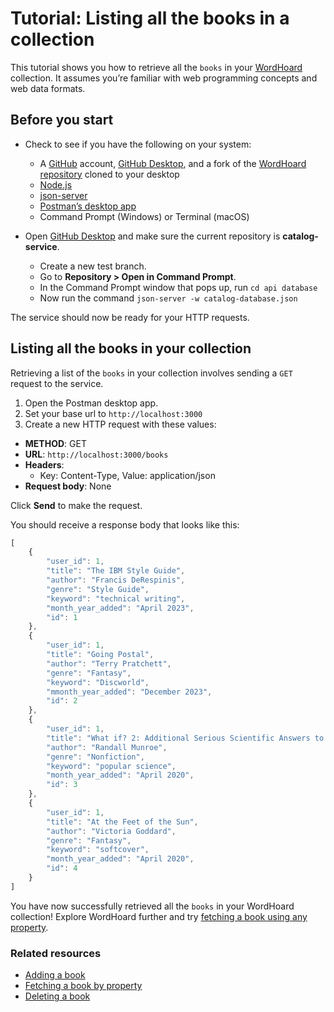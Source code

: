 
# Tutorial: Listing all the books in a collection

This tutorial shows you how to retrieve all the `books` in your [WordHoard](/../../overview.md) collection. It assumes you’re familiar with web programming concepts and web data formats.

## Before you start

* Check to see if you have the following on your system:
  * A [GitHub](https://github.com/) account, [GitHub Desktop](https://desktop.github.com/), and a fork of the [WordHoard repository](https://github.com/cherylkc/catalog-service.git) cloned to your desktop
  * [Node.js](https://nodejs.org/en/download/package-manager)
  * [json-server](https://www.npmjs.com/package/json-server)
  * [Postman’s desktop app](https://www.postman.com/downloads/)
  * Command Prompt (Windows) or Terminal (macOS)

* Open [GitHub Desktop](https://desktop.github.com/) and make sure the current repository is **catalog-service**.
  * Create a new test branch.
  * Go to **Repository > Open in Command Prompt**.
  * In the Command Prompt window that pops up, run `cd api database`
  * Now run the command `json-server -w catalog-database.json`

The service should now be ready for your HTTP requests.

## Listing all the books in your collection

Retrieving a list of the `books` in your collection involves sending a `GET` request to the service.

1. Open the Postman desktop app.
2. Set your base url to `http://localhost:3000`
3. Create a new HTTP request with these values:

* **METHOD**: GET
* **URL**: `http://localhost:3000/books`
* **Headers**:
  * Key: Content-Type, Value: application/json
* **Request body**: None

Click **Send** to make the request.

You should receive a response body that looks like this:

```js
[
    {
        "user_id": 1,
        "title": "The IBM Style Guide",
        "author": "Francis DeRespinis",
        "genre": "Style Guide",
        "keyword": "technical writing",
        "month_year_added": "April 2023",
        "id": 1
    },
    {
        "user_id": 1,
        "title": "Going Postal",
        "author": "Terry Pratchett",
        "genre": "Fantasy",
        "keyword": "Discworld",
        "mmonth_year_added": "December 2023",
        "id": 2
    },
    {
        "user_id": 1,
        "title": "What if? 2: Additional Serious Scientific Answers to Absurd Hypothetical Questions",
        "author": "Randall Munroe",
        "genre": "Nonfiction",
        "keyword": "popular science",
        "month_year_added": "April 2020",
        "id": 3
    },
    {
        "user_id": 1,
        "title": "At the Feet of the Sun",
        "author": "Victoria Goddard",
        "genre": "Fantasy",
        "keyword": "softcover",
        "month_year_added": "April 2020",
        "id": 4
    }
]
```

You have now successfully retrieved all the `books` in your WordHoard collection! Explore WordHoard further and try [fetching a book using any property](fetching-a-book-by-property.md).

### Related resources

* [Adding a book](adding-a-book.md)
* [Fetching a book by property](fetching-a-book-by-property.md)
* [Deleting a book](../references/delete-a-book.md)
